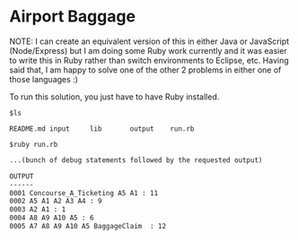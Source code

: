 # Airport Baggage

NOTE: I can create an equivalent version of this in either Java or JavaScript (Node/Express) but I am doing some Ruby work currently and it was easier to write this in Ruby rather than switch environments to Eclipse, etc. Having said that, I am happy to solve one of the other 2 problems in either one of those languages :)

To run this solution, you just have to have Ruby installed.

`$ls`

```code
README.md input     lib       output    run.rb
```

`$ruby run.rb` 

```html
...(bunch of debug statements followed by the requested output)

OUTPUT
------
0001 Concourse_A_Ticketing A5 A1 : 11
0002 A5 A1 A2 A3 A4 : 9
0003 A2 A1 : 1
0004 A8 A9 A10 A5 : 6
0005 A7 A8 A9 A10 A5 BaggageClaim  : 12
```